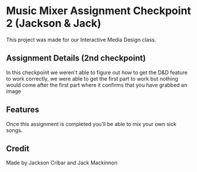 # Music Mixer Assignment Checkpoint 2 (Jackson & Jack)
	
This project was made for our Interactive Media Design class.

## Assignment Details (2nd checkpoint)

In this checkpoint we weren't able to figure out how to get the D&D feature to work correctly, we were able to get the first part to work
but nothing would come after the first part where it confirms that you have grabbed an image

## Features

Once this assignment is completed you'll be able to mix your own sick songs. 

## Credit

Made by Jackson Cribar and Jack Mackinnon